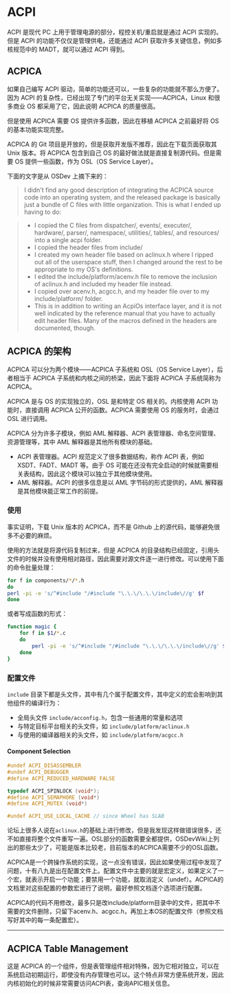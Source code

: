 # ACPI

ACPI 是现代 PC 上用于管理电源的部分，程控关机/重启就是通过 ACPI 实现的。但是 ACPI 的功能不仅仅是管理供电，还能通过 ACPI 获取许多关键信息，例如多核规范中的 MADT，就可以通过 ACPI 得到。

## ACPICA

如果自己编写 ACPI 驱动，简单的功能还可以，一些复杂的功能就不那么方便了。因为 ACPI 的复杂性，已经出现了专门的平台无关实现——ACPICA，Linux 和很多商业 OS 都采用了它，因此说明 ACPICA 的质量很高。

但是使用 ACPICA 需要 OS 提供许多函数，因此在移植 ACPICA 之前最好将 OS 的基本功能实现完整。

ACPICA 的 Git 项目是开放的，但是获取开发版不推荐，因此在下载页面获取其 Unix 版本。将 ACPICA 包含到自己 OS 的最好做法就是直接复制源代码。但是需要 OS 提供一些函数，作为 OSL（OS Service Layer）。

下面的文字是从 OSDev 上摘下来的：

> I didn't find any good description of integrating the ACPICA source code into an operating system, and the released package is basically just a bundle of C files with little organization. This is what I ended up having to do:

> - I copied the C files from dispatcher/, events/, executer/, hardware/, parser/, namespace/, utilities/, tables/, and resources/ into a single acpi folder.
> - I copied the header files from include/
> - I created my own header file based on aclinux.h where I ripped out all of the userspace stuff, then I changed around the rest to be appropriate to my OS's definitions.
> - I edited the include/platform/acenv.h file to remove the inclusion of aclinux.h and included my header file instead.
> - I copied over acenv.h, acgcc.h, and my header file over to my include/platform/ folder.
> - This is in addition to writing an AcpiOs interface layer, and it is not well indicated by the reference manual that you have to actually edit header files. Many of the macros defined in the headers are documented, though.

## ACPICA 的架构

ACPICA 可以分为两个模块——ACPICA 子系统和 OSL（OS Service Layer），后者相当于 ACPICA 子系统和内核之间的桥梁，因此下面将 ACPICA 子系统简称为 ACPICA。

ACPICA 是与 OS 的实现独立的，OSL 是和特定 OS 相关的。内核使用 ACPI 功能时，直接调用 ACPICA 公开的函数。ACPICA 需要使用 OS 的服务时，会通过 OSL 进行调用。

ACPICA 分为许多子模块，例如 AML 解释器、ACPI 表管理器、命名空间管理、资源管理等，其中 AML 解释器是其他所有模块的基础。

- ACPI 表管理器。ACPI 规范定义了很多数据结构，称作 ACPI 表，例如 XSDT、FADT、MADT 等。由于 OS 可能在还没有完全启动的时候就需要相关表结构，因此这个模块可以独立于其他模块使用。
- AML 解释器。ACPI 的很多信息是以 AML 字节码的形式提供的，AML 解释器是其他模块能正常工作的前提。

### 使用

事实证明，下载 Unix 版本的 ACPICA，而不是 Github 上的源代码，能够避免很多不必要的麻烦。

使用的方法就是将源代码复制过来，但是 ACPICA 的目录结构已经固定，引用头文件的时候并没有使用相对路径，因此需要对源文件逐一进行修改。可以使用下面的命令批量处理：

``` bash
for f in components/*/*.h
do
perl -pi -e 's/^#include "/#include "\.\.\/\.\.\/include\//g' $f
done
```

或者写成函数的形式：

``` bash
function magic {
    for f in $1/*.c
    do
        perl -pi -e 's/^#include "/#include "\.\.\/\.\.\/include\//g' $f
    done
}
```

### 配置文件

`include` 目录下都是头文件，其中有几个属于配置文件，其中定义的宏会影响到其他组件的编译行为：
- 全局头文件 `include/acconfig.h`，包含一些通用的常量和选项
- 与特定目标平台相关的头文件，如 `include/platform/aclinux.h`
- 与使用的编译器相关的头文件，如 `include/platform/acgcc.h`

#### Component Selection

``` c
#undef ACPI_DISASSEMBLER
#undef ACPI_DEBUGGER
#define ACPI_REDUCED_HARDWARE FALSE

typedef ACPI_SPINLOCK (void*);
#define ACPI_SEMAPHORE (void*)
#define ACPI_MUTEX (void*)

#undef ACPI_USE_LOCAL_CACHE // since Wheel has SLAB
```

论坛上很多人说在`aclinux.h`的基础上进行修改，但是我发现这样做错误很多，还不如直接将整个文件重写一遍。OSL部分的函数需要全都提供，OSDevWiki上列出的那些太少了，可能是版本比较老，目前版本的ACPICA需要不少的OSL函数。

ACPICA是一个跨操作系统的实现，这一点没有错误，因此如果使用过程中发现了问题，十有八九是出在配置文件上。配置文件中主要的就是宏定义，如果定义了一个宏，就表示开启一个功能；要禁用一个功能，就取消定义（undef）。ACPICA的文档里对这些配置的参数宏进行了说明，最好参照文档逐个选项进行配置。

ACPICA的代码不用修改，最多只是改include/platform目录中的文件，把其中不需要的文件删除，只留下acenv.h、acgcc.h，再加上本OS的配置文件（参照文档写好其中的每一条配置宏）。

- - -

## ACPICA Table Management

这是 ACPICA 的一个组件，但是表管理组件相对特殊，因为它相对独立，可以在系统启动初期运行，即使没有内存管理也可以。这个特点非常方便系统开发，因此内核初始化的时候非常需要访问ACPI表，查询APIC相关信息。
